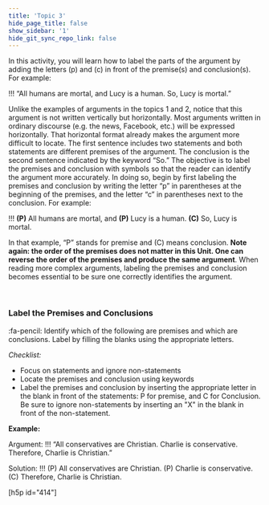 ```yaml
---
title: 'Topic 3'
hide_page_title: false
show_sidebar: '1'
hide_git_sync_repo_link: false
---
```

In this activity, you will learn how to label the parts of the argument by adding the letters (p) and (c) in front of the premise(s) and conclusion(s). For example:

!!! “All humans are mortal, and Lucy is a human. So, Lucy is mortal.”

Unlike the examples of arguments in the topics 1 and 2, notice that this argument is not written vertically but horizontally. Most arguments written in ordinary discourse (e.g. the news, Facebook, etc.) will be expressed horizontally. That horizontal format already makes the argument more difficult to locate. The first sentence includes two statements and both statements are different premises of the argument. The conclusion is the second sentence indicated by the keyword “So.” The objective is to label the premises and conclusion with symbols so that the reader can identify the argument more accurately. In doing so, begin by first labeling the premises and conclusion by writing the letter “p” in parentheses at the beginning of the premises, and the letter “c” in parentheses next to the conclusion. For example:

!!! **(P)** All humans are mortal, and **(P)** Lucy is a human. **(C)** So, Lucy is mortal.

In that example, “P” stands for premise and (C) means conclusion. **Note again: the order of the premises does not matter in this Unit. One can reverse the order of the premises and produce the same argument**. When reading more complex arguments, labeling the premises and conclusion becomes essential to be sure one correctly identifies the argument.


&nbsp;

### Label the Premises and Conclusions
:fa-pencil: Identify which of the following are premises and which are conclusions. Label by filling the blanks using the appropriate letters.

_Checklist:_

- Focus on statements and ignore non-statements
- Locate the premises and conclusion using keywords
- Label the premises and conclusion by inserting the appropriate letter in the blank in front of the statements: P for premise, and C for Conclusion. Be sure to ignore non-statements by inserting an "X" in the blank in front of the non-statement.

**Example:**

Argument:
!!! “All conservatives are Christian. Charlie is conservative. Therefore, Charlie is Christian.”

Solution:
!!! (P) All conservatives are Christian. (P) Charlie is conservative. (C) Therefore, Charlie is Christian.

[h5p id="414"]

